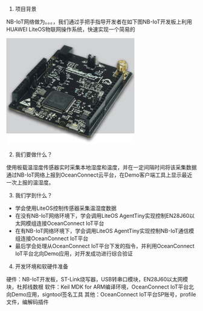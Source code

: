 1. 项目背景
	
NB-IoT网络做为。。。，我们通过手把手指导开发者在如下图NB-IoT开发板上利用HUAWEI LiteOS物联网操作系统，快速实现一个简易的

![](images/turbox-nbiot-board.png)

2. 我们要做什么？

使用板载温湿度传感器实时采集本地湿度和温度，并在一定间隔时间将该采集数据通过NB-IoT网络上报到OceanConnect云平台，在Demo客户端工具上显示最近一次上报的温湿度。

3. 我们学到什么？

- 学会使用LiteOS控制传感器采集温湿度数据
- 在没有NB-IoT网络环境下，学会调用LiteOS AgentTiny实现控制EN28J60以太网模组连接OceanConnect IoT平台
- 在有NB-IoT网络环境下，学会调用LiteOS AgentTiny实现控制NB-IoT通信模组连接OceanConnect IoT平台
- 最后学会处理从OceanConnect IoT平台下发的指令，并利用OceanConnect IoT平台北向Demo应用，对开发成功进行综合验证

4. 开发环境和软硬件准备

硬件：NB-IoT开发板，ST-Link烧写器，USB转串口模块，EN28J60以太网模块，杜邦线数根
软件：Keil MDK for ARM编译环境，OceanConnect IoT平台北向Demo应用，signtool签名工具
其他：OceanConnect IoT平台SP账号，profile文件，编解码插件